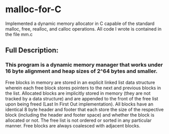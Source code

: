# malloc-for-C
Implemented a dynamic memory allocator in C capable of the standard malloc, free, realloc, and calloc operations.
All code I wrote is contained in the file mm.c

## Full Description:
### This program is a dynamic memory manager that works under 16 byte alignment and heap sizes of 2^64 bytes and smaller. 
Free blocks in memory are stored in an explicit linked list data structure wherein each free block stores pointers to 
the next and previous blocks in the list. Allocated blocks are implicitly stored in memory (they are not tracked by a 
data structure) and are appended to the front of the free list upon being freed (Last In First Out implementation). All 
blocks have an identical 8 byte header and footer that each store the size of the respective block (including the header 
and footer space) and whether the block is allocated or not. The free list is not ordered or sorted in any particular 
manner. Free blocks are always coalesced with adjacent blocks.
